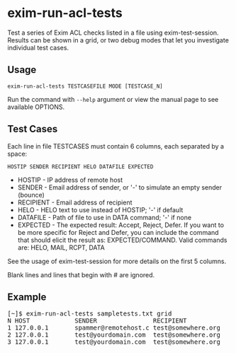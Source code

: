 # exim-run-acl-tests

Test a series of Exim ACL checks listed in a file using exim-test-session.
Results can be shown in a grid, or two debug modes that let you investigate
individual test cases.

## Usage

	exim-run-acl-tests TESTCASEFILE MODE [TESTCASE_N]

Run the command with `--help` argument or view the manual page to see available OPTIONS.

## Test Cases

Each line in file TESTCASES must contain 6 columns, each separated by a space:

	HOSTIP SENDER RECIPIENT HELO DATAFILE EXPECTED

* HOSTIP - IP address of remote host
* SENDER - Email address of sender, or '-' to simulate an empty sender (bounce)
* RECIPIENT - Email address of recipient
* HELO - HELO text to use instead of HOSTIP; '-' if default
* DATAFILE - Path of file to use in DATA command; '-' if none
* EXPECTED - The expected result: Accept, Reject, Defer.
  If you want to be more specific for Reject and Defer, you can
  include the command that should elicit
  the result as: EXPECTED/COMMAND.
  Valid commands are: HELO, MAIL, RCPT, DATA

See the usage of exim-test-session for more details on the first 5 columns.

Blank lines and lines that begin with # are ignored.

## Example

<pre>
[~]$ exim-run-acl-tests sampletests.txt grid
N HOST            SENDER               RECIPIENT            HELO                    EXPECTED    ACTUAL      P/F
1 127.0.0.1       spammer@remotehost.c test@somewhere.org   localhost               <span style="color:red">Reject/RCPT</span> <span style="color:red">Reject/RCPT</span> <span style="color:green">PASS</span>
2 127.0.0.1       test@yourdomain.com  test@somewhere.org   localhost               <span style="color:red">Reject</span>      <span style="color:red">Reject/RCPT</span> <span style="color:green">PASS</span>
3 127.0.0.1       test@yourdomain.com  test@somewhere.org   localhost               <span style="color:green">Accept</span>      <span style="color:red">Reject/RCPT</span> <span style="color:red">FAIL</span>
</pre>
